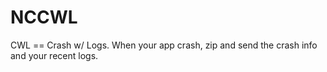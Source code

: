 NCCWL
=====

CWL == Crash w/ Logs. When your app crash, zip and send the crash info and your recent logs.